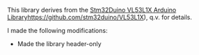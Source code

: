 This library derives from the 
[Stm32Duino VL53L1X Arduino Library]()https://github.com/stm32duino/VL53L1X), q.v. for details.

I made the following modifications:

* Made the library header-only

